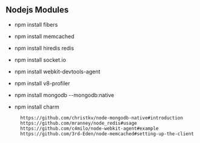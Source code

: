 ﻿Nodejs Modules
--------------

* npm install fibers
* npm install memcached
* npm install hiredis redis
* npm install socket.io
* npm install webkit-devtools-agent
* npm install v8-profiler
* npm install mongodb --mongodb:native
* npm install charm



		https://github.com/christkv/node-mongodb-native#introduction 
		https://github.com/mranney/node_redis#usage 
		https://github.com/c4milo/node-webkit-agent#example 
		https://github.com/3rd-Eden/node-memcached#setting-up-the-client 
